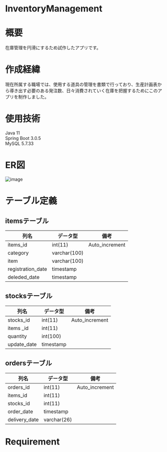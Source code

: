 # InventoryManagement
# 概要
 
在庫管理を円滑にするため試作したアプリです。

# 作成経緯
現在所属する職場では、使用する道具の管理を書類で行っており、生産計画表から導き出す必要のある発注数、日々消費されていく在庫を把握するためにこのアプリを制作しました。

# 使用技術
Java 11  
Spring Boot 3.0.5  
MySQL 5.7.33

# ER図
![image](https://github.com/user-attachments/assets/cf3623ba-e11c-428f-b78a-7da8731900af)





# テーブル定義
## itemsテーブル
|列名             |データ型         |備考            | 
|-----------------|----------------|----------------|
|items_id         |int(11)         |Auto_increment  |
|category         |varchar(100)    |                |
|item             |varchar(100)    |                |
|registration_date|timestamp       |                |
|deleded_date     |timestamp       |                |

## stocksテーブル
|列名             |データ型         |備考            |
|-----------------|----------------|----------------|
|stocks_id        |int(11)         |Auto_increment  |
|items  _id       |int(11)         |                |
|quantity         |int(100)        |                |
|update_date      |timestamp       |                |



## ordersテーブル
|列名             |データ型         |備考            | 
|-----------------|----------------|----------------|
|orders_id        |int(11)         |Auto_increment  |
|items_id         |int(11)         |                |
|stocks_id        |int(11)         |                |
|order_date       |timestamp       |                |
|delivery_date    |varchar(26)     |                |


# Requirement
